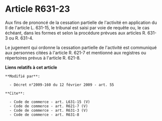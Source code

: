 # Article R631-23

Aux fins de prononcé de la cessation partielle de l'activité en application du II de l'article L. 631-15, le tribunal est
saisi par voie de requête ou, le cas échéant, dans les formes et selon la procédure prévues aux articles R. 631-3 ou R.
631-4. 

Le jugement qui ordonne la cessation partielle de l'activité est communiqué aux personnes citées à l'article R. 621-7 et
mentionné aux registres ou répertoires prévus à l'article R. 621-8.

**Liens relatifs à cet article**

	**Modifié par**:

	  - Décret n°2009-160 du 12 février 2009 - art. 55

	**Cite**:

	  - Code de commerce - art. L631-15 (V)
	  - Code de commerce - art. R621-7 (V)
	  - Code de commerce - art. R631-3 (V)
	  - Code de commerce - art. R631-8

